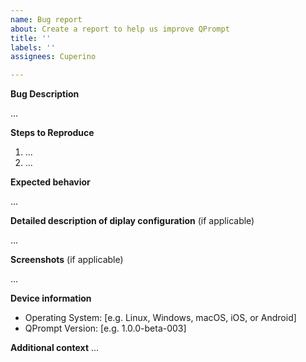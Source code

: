 ```yaml
---
name: Bug report
about: Create a report to help us improve QPrompt
title: ''
labels: ''
assignees: Cuperino

---
```


**Bug Description**

...

**Steps to Reproduce**

1. ...
2. ...

**Expected behavior**

...

**Detailed description of diplay configuration** (if applicable)

...

**Screenshots** (if applicable)

...

**Device information**
 - Operating System: [e.g. Linux, Windows, macOS, iOS, or Android]
 - QPrompt Version: [e.g. 1.0.0-beta-003]

**Additional context**
...
